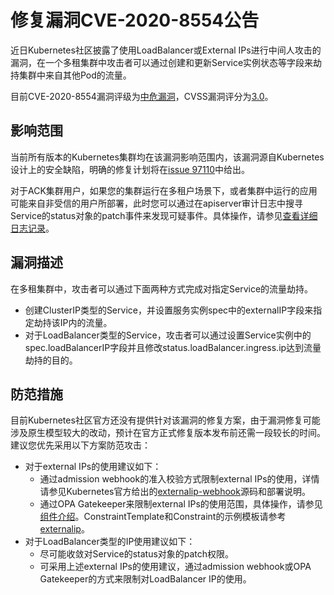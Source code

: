 # 修复漏洞CVE-2020-8554公告

近日Kubernetes社区披露了使用LoadBalancer或External IPs进行中间人攻击的漏洞，在一个多租集群中攻击者可以通过创建和更新Service实例状态等字段来劫持集群中来自其他Pod的流量。

目前CVE-2020-8554漏洞评级为[中危漏洞](https://www.first.org/cvss/calculator/3.1#CVSS:3.1/AV:L/AC:H/PR:L/UI:N/S:U/C:H/I:N/A:N)，CVSS漏洞评分为[3.0](https://www.first.org/cvss/calculator/3.0#CVSS:3.0/AV:N/AC:L/PR:L/UI:N/S:U/C:L/I:L/A:L)。

## 影响范围

当前所有版本的Kubernetes集群均在该漏洞影响范围内，该漏洞源自Kubernetes设计上的安全缺陷，明确的修复计划将在[issue 97110](https://github.com/kubernetes/kubernetes/issues/97110)中给出。

对于ACK集群用户，如果您的集群运行在多租户场景下，或者集群中运行的应用可能来自非受信的用户所部署，此时您可以通过在apiserver审计日志中搜寻Service的status对象的patch事件来发现可疑事件。具体操作，请参见[查看详细日志记录](/cn.zh-CN/Kubernetes集群用户指南/安全管理/安全中心/Kube-apiserver审计日志.md)。

## 漏洞描述

在多租集群中，攻击者可以通过下面两种方式完成对指定Service的流量劫持。

-   创建ClusterIP类型的Service，并设置服务实例spec中的externalIP字段来指定劫持该IP内的流量。
-   对于LoadBalancer类型的Service，攻击者可以通过设置Service实例中的spec.loadBalancerIP字段并且修改status.loadBalancer.ingress.ip达到流量劫持的目的。

## 防范措施

目前Kubernetes社区官方还没有提供针对该漏洞的修复方案，由于漏洞修复可能涉及原生模型较大的改动，预计在官方正式修复版本发布前还需一段较长的时间。建议您优先采用以下方案防范攻击：

-   对于external IPs的使用建议如下：
    -   通过admission webhook的准入校验方式限制external IPs的使用，详情请参见Kubernetes官方给出的[externalip-webhook](https://github.com/kubernetes-sigs/externalip-webhook)源码和部署说明。
    -   通过OPA Gatekeeper来限制external IPs的使用范围，具体操作，请参见[组件介绍](/cn.zh-CN/新功能发布记录/组件介绍与变更记录/gatekeepr/组件介绍.md)。ConstraintTemplate和Constraint的示例模板请参考[externalip](https://github.com/open-policy-agent/gatekeeper-library/tree/master/library/general/externalip)。
-   对于LoadBalancer类型的IP使用建议如下：
    -   尽可能收敛对Service的status对象的patch权限。
    -   可采用上述external IPs的使用建议，通过admission webhook或OPA Gatekeeper的方式来限制对LoadBalancer IP的使用。

